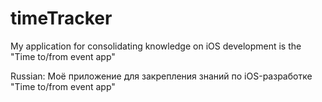 # timeTracker
My application for consolidating knowledge on iOS development is the "Time to/from event app" 

Russian:
Моё приложение для закрепления знаний по iOS-разработке "Time to/from event app"
